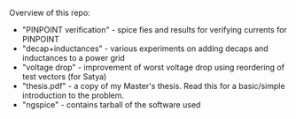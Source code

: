 Overview of this repo:

- "PINPOINT verification" - spice fies and results for verifying currents for PINPOINT
- "decap+inductances" - various experiments on adding decaps and inductances to a power grid
- "voltage drop" - improvement of worst voltage drop using reordering of test vectors (for Satya)
- "thesis.pdf" - a copy of my Master's thesis. Read this for a basic/simple introduction to the problem.
- "ngspice" - contains tarball of the software used
